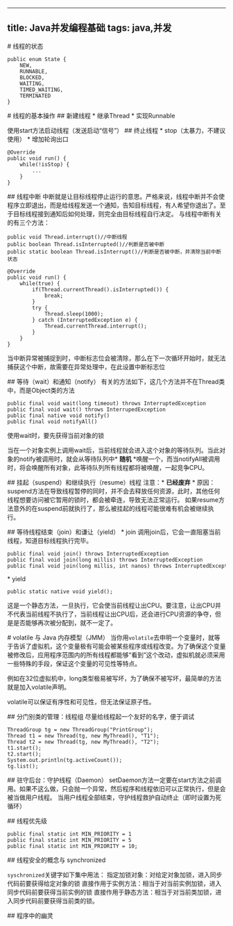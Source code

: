 -----------------------
title: Java并发编程基础
tags: java,并发
-----------------------
# 线程的状态
```
public enum State {
    NEW,
    RUNNABLE,
    BLOCKED,
    WAITING,
    TIMED_WAITING,
    TERMINATED
}

```

# 线程的基本操作
## 新建线程
* 继承Thread
* 实现Runnable

使用start方法启动线程（发送启动“信号”）
## 终止线程
* stop（太暴力，不建议使用）
* 增加轮询出口
```
@Override
public void run() {
    while(!isStop) {
        ...
    }
}
```

## 线程中断
中断就是让目标线程停止运行的意思。严格来说，线程中断并不会使程序立即退出，而是给线程发送一个通知，告知目标线程，有人希望你退出了。至于目标线程接到通知后如何处理，则完全由目标线程自行决定。
与线程中断有关的有三个方法：
```
public void Thread.interrupt()//中断线程
public boolean Thread.isInterrupted()//判断是否被中断
public static boolean Thread.isInterrupt()//判断是否被中断，并清除当前中断状态
```
```
@Override
public void run() {
    while(true) {
        if(Thread.currentThread().isInterrupted()) {
            break;
        }
        try {
            Thread.sleep(1000);
        } catch (InterruptedException e) {        
            Thread.currentThread.interrupt();
        }
    }
}
```
当中断异常被捕捉到时，中断标志位会被清除，那么在下一次循环开始时，就无法捕获这个中断，故需要在异常处理中，在此设置中断标志位

## 等待（wait）和通知（notify）
有关的方法如下，这几个方法并不在Thread类中，而是Object类的方法
```
public final void wait(long timeout) throws InterruptedException
public final void wait() throws InterrupedException
public final native void notify()
public final void notifyAll()
```
使用wait时，要先获得当前对象的锁

当在一个对象实例上调用wait后，当前线程就会进入这个对象的等待队列。当此对象的notify被调用时，就会从等待队列中* **随机** *唤醒一个，而当notifyAll被调用时，将会唤醒所有对象，此等待队列所有线程都将被唤醒，一起竞争CPU。

## 挂起（suspend）和继续执行（resume）线程
注意：* **已经废弃** *
原因：suspend方法在导致线程暂停的同时，并不会去释放任何资源，此时，其他任何线程想要访问被它暂用的锁时，都会被牵连，导致无法正常运行。
如果resume方法意外的在suspend前就执行了，那么被挂起的线程可能很难有机会被继续执行。

## 等待线程结束（join）和谦让（yield）
* join
调用join后，它会一直阻塞当前线程，知道目标线程执行完毕。
```
public final void join() throws InterruptedException
public final void join(long millis) throws InterruptedException
public final void join(long millis, int nanos) throws InterruptedException
```
* yield
```
public static native void yield();
```
这是一个静态方法，一旦执行，它会使当前线程让出CPU。要注意，让出CPU并不代表当前线程不执行了，当前线程让出CPU后，还会进行CPU资源的争夺，但是是否能够再次被分配到，就不一定了。

# volatile 与 Java 内存模型（JMM）
当你用`volatile`去申明一个变量时，就等于告诉了虚拟机，这个变量极有可能会被某些程序或线程改变。为了确保这个变量被修改后，应用程序范围内的所有线程都能够“看到”这个改动，虚拟机就必须采用一些特殊的手段，保证这个变量的可见性等特点。

例如在32位虚拟机中，long类型极易被写坏，为了确保不被写坏，最简单的方法就是加入volatile声明。

volatile可以保证有序性和可见性，但无法保证原子性。

## 分门别类的管理：线程组
尽量给线程起一个友好的名字，便于调试
```
ThreadGroup tg = new ThreadGroup("PrintGroup");
Thread t1 = new Thread(tg, new MyThread(), "T1");
Thread t2 = new Thread(tg, new MyThread(), "T2");
t1.start();
t2.start();
System.out.println(tg.activeCount());
tg.list();
```

## 驻守后台：守护线程（Daemon）
setDaemon方法一定要在start方法之前调用。如果不这么做，只会抛一个异常，然后程序和线程依旧可以正常执行，但是会被当做用户线程。
当用户线程全部结束，守护线程救护自动终止（即时设置为死循环）

## 线程优先级
```
public final static int MIN_PRIORITY = 1
public final static int MIN_PRIORITY = 5
public final static int MIN_PRIORITY = 10;
```

## 线程安全的概念与 synchronized

`syschronized`关键字如下集中用法：
指定加锁对象：对给定对象加锁，进入同步代码前要获得给定对象的锁
直接作用于实例方法：相当于对当前实例加锁，进入同步代码前要获得当前实例的锁
直接作用于静态方法：相当于对当前类加锁，进入同步代码前要获得当前类的锁。

## 程序中的幽灵
